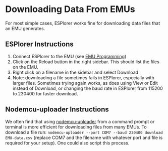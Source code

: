 # Downloading Data From EMUs

For most simple cases, ESPlorer works fine for downloading data files that an EMU generates. 

## ESPlorer Instructions

1. Connect ESPlorer to the EMU (see [EMU Programming](Documentation/EMU%20programming.md))
2. Click on the Reload button in the right sidebar.  This should list the files on the EMU.
3. Right click on a filename in the sidebar and select Download
2. Note: downloading a file sometimes fails in ESPlorer, especially with larger files. Sometimes trying again works, as does using View or Edit instead of Download, or changing the baud rate in ESPlorer from 115200 to 230400 for faster download.

## Nodemcu-uploader Instructions
We often find that using [nodemcu-uploader](https://github.com/kmpm/nodemcu-uploader/blob/master/doc/USAGE.md) from a command prompt or terminal is more efficient for downloading files from many EMUs. To download a file run: `nodemcu-uploader --port COM7 --baud 230400 download EMU-data.csv` (replace COM7 and the filename with whatever port and file is required for your setup). One could also script this process.
